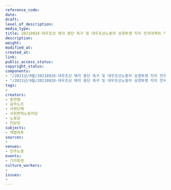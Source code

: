 ```yaml
---
reference_code: 
date: 
draft: 
level_of_description: 
media_type: 
title: 20210928-대우조선 매각 중단 촉구 및 대우조선노동자 상경투쟁 지지 전국대책위 기자회견
description: 
weight: 
modified_at: 
created_at: 
link: 
public_access_status: 
copyright_status: 
components:
- "/2021년/9월/20210928-대우조선 매각 중단 촉구 및 대우조선노동자 상경투쟁 지지 전국대책위 기자회견/404196_62239_1145.jpg"
- "/2021년/9월/20210928-대우조선 매각 중단 촉구 및 대우조선노동자 상경투쟁 지지 전국대책위 기자회견/404196_62238_1130.jpg"
tags:
- 
creators:
- 총연맹
- 금속노조
- 사회단체
- 사회변혁노동자당
- 노동당
- 진보당
subjects:
- 재벌외투
sources:
- 
venues:
- 민주노총
events:
- 기자회견
culture_workers:
- 
issues:
- 
---
```

